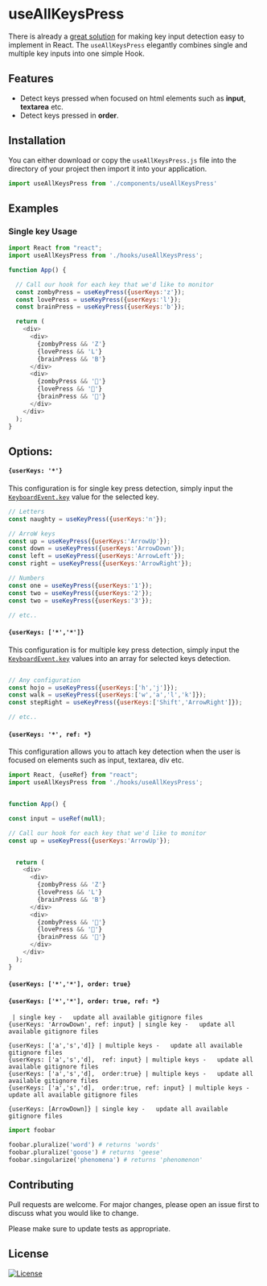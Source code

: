 # useAllKeysPress

There is already a [great solution](https://usehooks.com/useKeyPress/) for making key input detection easy to implement in React. The `useAllKeysPress` elegantly combines single and multiple key inputs into one simple Hook.

## Features

* Detect keys pressed when focused on html elements such as **input**, **textarea** etc.
* Detect keys pressed in **order**.


## Installation

You can either download or copy the `useAllKeysPress.js` file into the directory of your project
then import it into your application.

```js
import useAllKeysPress from './components/useAllKeysPress'
```
## Examples
### Single key Usage

```js
import React from "react";
import useAllKeysPress from './hooks/useAllKeysPress';

function App() {

  // Call our hook for each key that we'd like to monitor
  const zombyPress = useKeyPress({userKeys:'z'});
  const lovePress = useKeyPress({userKeys:'l'});
  const brainPress = useKeyPress({userKeys:'b'});

  return (
    <div>
      <div>
        {zombyPress && 'Z'}
        {lovePress && 'L'}
        {brainPress && 'B'}
      </div>
      <div>
        {zombyPress && '🧟'}
        {lovePress && '🧡'}
        {brainPress && '🧠'}
      </div>
    </div>
  );
}
```
## Options:

#### `{userKeys: '*'}`
This configuration is for single key press detection, simply input the [`KeyboardEvent.key`](https://developer.mozilla.org/en-US/docs/Web/API/KeyboardEvent/key) value for the selected key.
```js
// Letters
const naughty = useKeyPress({userKeys:'n'});

// ArroW keys
const up = useKeyPress({userKeys:'ArrowUp'});
const down = useKeyPress({userKeys:'ArrowDown'});
const left = useKeyPress({userKeys:'ArrowLeft'});
const right = useKeyPress({userKeys:'ArrowRight'});

// Numbers
const one = useKeyPress({userKeys:'1'});
const two = useKeyPress({userKeys:'2'});
const two = useKeyPress({userKeys:'3'});

// etc..
```
#### `{userKeys: ['*','*']}`
This configuration is for multiple key press detection, simply input the [`KeyboardEvent.key`](https://developer.mozilla.org/en-US/docs/Web/API/KeyboardEvent/key) values into an array for selected keys detection.

```js

// Any configuration
const hojo = useKeyPress({userKeys:['h','j']});
const walk = useKeyPress({userKeys:['w','a','l','k']});
const stepRight = useKeyPress({userKeys:['Shift','ArrowRight']});

// etc..
```

#### `{userKeys: '*', ref: *}`
This configuration allows you to attach key detection when the user is focused on elements such as input, textarea, div etc.

```js
import React, {useRef} from "react";
import useAllKeysPress from './hooks/useAllKeysPress';


function App() {

const input = useRef(null);

// Call our hook for each key that we'd like to monitor
const up = useKeyPress({userKeys:'ArrowUp'});


  return (
    <div>
      <div>
        {zombyPress && 'Z'}
        {lovePress && 'L'}
        {brainPress && 'B'}
      </div>
      <div>
        {zombyPress && '🧟'}
        {lovePress && '🧡'}
        {brainPress && '🧠'}
      </div>
    </div>
  );
}
```
#### `{userKeys: ['*','*'], order: true}`
#### `{userKeys: ['*','*'], order: true, ref: *}`

```
 | single key -   update all available gitignore files
{userKeys: 'ArrowDown', ref: input} | single key -   update all available gitignore files

{userKeys: ['a','s','d]} | multiple keys -   update all available gitignore files
{userKeys: ['a','s','d],  ref: input} | multiple keys -   update all available gitignore files
{userKeys: ['a','s','d],  order:true} | multiple keys -   update all available gitignore files
{userKeys: ['a','s','d],  order:true, ref: input} | multiple keys -   update all available gitignore files

{userKeys: [ArrowDown]} | single key -   update all available gitignore files

```


```python
import foobar

foobar.pluralize('word') # returns 'words'
foobar.pluralize('goose') # returns 'geese'
foobar.singularize('phenomena') # returns 'phenomenon'
```

## Contributing
Pull requests are welcome. For major changes, please open an issue first to discuss what you would like to change.

Please make sure to update tests as appropriate.

## License
[![License](https://img.shields.io/badge/license-MIT-blue.svg)](/LICENSE)
